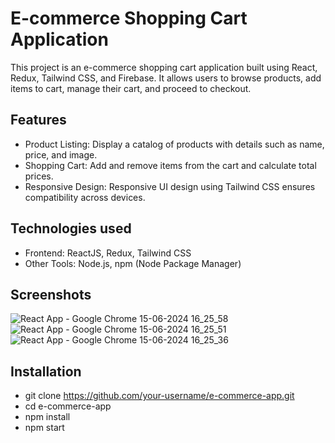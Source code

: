 # E-commerce Shopping Cart Application

This project is an e-commerce shopping cart application built using React, Redux, Tailwind CSS, and Firebase. It allows users to browse products, add items to cart, manage their cart, and proceed to checkout.

## Features
- Product Listing: Display a catalog of products with details such as name, price, and image.
- Shopping Cart: Add and remove items from the cart and calculate total prices.
- Responsive Design: Responsive UI design using Tailwind CSS ensures compatibility across devices.

## Technologies used

- Frontend: ReactJS, Redux, Tailwind CSS
- Other Tools: Node.js, npm (Node Package Manager)

## Screenshots

![React App - Google Chrome 15-06-2024 16_25_58](https://github.com/MitvikSihag/E-commerce-Shopping-Cart/assets/101905157/cdad0060-bde7-42ae-a3f9-3773f03bd1de)
![React App - Google Chrome 15-06-2024 16_25_51](https://github.com/MitvikSihag/E-commerce-Shopping-Cart/assets/101905157/a094d0e8-28be-4b92-a7bd-3d60accf05f8)
![React App - Google Chrome 15-06-2024 16_25_36](https://github.com/MitvikSihag/E-commerce-Shopping-Cart/assets/101905157/bd1d47bc-b0f5-4239-b63e-45d6d2522da0)


## Installation

- git clone https://github.com/your-username/e-commerce-app.git
- cd e-commerce-app
- npm install
- npm start
